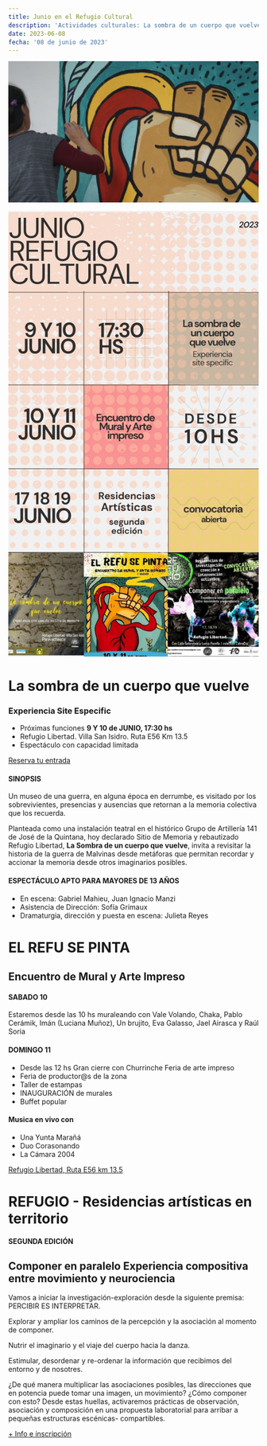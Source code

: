 ```yaml
---
title: Junio en el Refugio Cultural
description: 'Actividades culturales: La sombra de un cuerpo que vuelve, El Refu se pinta y Residencias artísticas en territorio.'
date: 2023-06-08
fecha: '08 de junio de 2023'
---
```


![](/assets/images/2023-06-08-junio_cultural/_DSC6427.jpg)

![](/assets/images/2023-06-08-junio_cultural/GridStory.jpg)

# La sombra de un cuerpo que vuelve

### Experiencia Site Especific

- Próximas funciones **9 Y 10 de JUNIO, 17:30 hs**
- Refugio Libertad. Villa San Isidro. Ruta E56 Km 13.5
- Espectáculo con capacidad limitada

[Reserva tu entrada](https://forms.gle/RRcrbd38cgs5aQui6)

#### SINOPSIS

Un museo de una guerra, en alguna época en derrumbe, es visitado por los sobrevivientes, presencias y ausencias que retornan a la memoria colectiva que los recuerda.

Planteada como una instalación teatral en el histórico Grupo de Artillería 141 de José de la Quintana, hoy declarado Sitio de Memoria y rebautizado Refugio Libertad, **La Sombra de un cuerpo que vuelve**, invita a revisitar la historia de la guerra de Malvinas desde metáforas que permitan recordar y accionar la memoria desde otros imaginarios posibles.

#### ESPECTÁCULO APTO PARA MAYORES DE 13 AÑOS

- En escena: Gabriel Mahieu, Juan Ignacio Manzi
- Asistencia de Dirección: Sofía Grimaux
- Dramaturgia, dirección y puesta en escena: Julieta Reyes

# EL REFU SE PINTA

## Encuentro de Mural y Arte Impreso

#### SABADO 10

Estaremos desde las 10 hs muraleando con Vale Volando, Chaka, Pablo Cerámik, Imán (Luciana Muñoz), Un brujito, Eva Galasso, Jael Airasca y Raúl Soria

#### DOMINGO 11

- Desde las 12 hs Gran cierre con Churrinche Feria de arte impreso
- Feria de productor@s de la zona
- Taller de estampas
- INAUGURACIÓN de murales
- Buffet popular

#### Musica en vivo con

- Una Yunta Marañá
- Duo Corasonando
- La Cámara 2004

[Refugio Libertad, Ruta E56 km 13.5](https://goo.gl/maps/nsb2sx6i5bP9WprX8?coh=178571&entry=tt)

# REFUGIO - Residencias artísticas en territorio

#### SEGUNDA EDICIÓN

## Componer en paralelo Experiencia compositiva entre movimiento y neurociencia

Vamos a iniciar la investigación-exploración desde la siguiente premisa: PERCIBIR ES INTERPRETAR.

Explorar y ampliar los caminos de la percepción y la asociación al momento de componer.

Nutrir el imaginario y el viaje del cuerpo hacia la danza.

Estimular, desordenar y re-ordenar la información que recibimos del entorno y de nosotres.

¿De qué manera multiplicar las asociaciones posibles, las direcciones que en potencia puede tomar una imagen, un movimiento? ¿Cómo componer con esto? Desde estas huellas, activaremos prácticas de observación, asociación y composición en una propuesta laboratorial para arribar a pequeñas estructuras escénicas- compartibles.

[+ Info e inscripción](https://forms.gle/2qEm2psrVHWZdRJ77)
